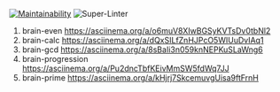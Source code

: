 [![Maintainability](https://api.codeclimate.com/v1/badges/a99a88d28ad37a79dbf6/maintainability)](https://codeclimate.com/github/Batick3737/frontend-project-lvl1/maintainability)
![Super-Linter](https://github.com/Batick3737/frontend-project-lvl1/actions?query=workflow%3ASuper-Linter/badge.svg)
1) brain-even  https://asciinema.org/a/o6muV8XIwBGSyKVTsDv0tbNl2
2) brain-calc  https://asciinema.org/a/dQxSILfZnHJPcO5WIUuDvIAq1
3) brain-gcd   https://asciinema.org/a/8sBaIi3n059knNEPKuSLaWng6
4) brain-progression https://asciinema.org/a/Pu2dncTbfKEivMmSW5fdWq7JJ
5) brain-prime https://asciinema.org/a/kHjrj7SkcemuvgUisa9ftFrnH
